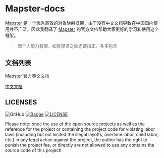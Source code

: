 # Mapster-docs

[Mapster](https://github.com/MapsterMapper/Mapster) 是一个优秀高效的对象映射框架，由于没有中文文档导致在中国国内使用并不广泛，因此我翻译了 [Mapster](https://github.com/MapsterMapper/Mapster)  的官方文档帮助大家更好的学习和使用这个框架。

> 因个人能力有限，如有谬误之处还请指正，多多包含


## 文档列表

[Mapster 官方英文文档](https://github.com/MapsterMapper/Mapster/wiki)

[中文文档](cn/README.md)


## LICENSES
![GitHub](https://img.shields.io/github/license/rivenfx/Modular?color=brightgreen)
[![Badge](https://img.shields.io/badge/link-996.icu-%23FF4D5B.svg?style=flat-square)](https://996.icu/#/zh_CN)
[![LICENSE](https://img.shields.io/badge/license-Anti%20996-blue.svg?style=flat-square)](https://github.com/996icu/996.ICU/blob/master/LICENSE)

Please note: once the use of the open source projects as well as the reference for the project or containing the project code for violating labor laws (including but not limited the illegal layoffs, overtime labor, child labor, etc.) in any legal action against the project, the author has the right to punish the project fee, or directly are not allowed to use any contains the source code of this project!



